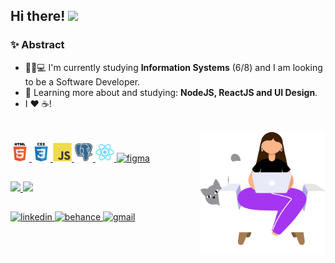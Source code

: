 

## Hi there! <img src="https://dkrn4sk0rn31v.cloudfront.net/2018/05/29070459/pixelart-octocat.gif" width="50"></h2>

### ✨ Abstract

- 👩‍🎓💻 I'm currently studying **Information Systems** (6/8) and I am looking to be a Software Developer.
- 🌱 Learning more about and studying: **NodeJS, ReactJS and UI Design**.
-  I ❤️️ ☕!
</br>
<img src="https://github.com/hosanabarcelos/hosanabarcelos/blob/master/gitimage.png" width="200" align="right"/>
</br>

 <a href="https://developer.mozilla.org/pt-BR/docs/Web/HTML/HTML5">
    <img
      src="https://github.com/devicons/devicon/blob/master/icons/html5/html5-original-wordmark.svg"
      alt="html"
      width="30"
      height="30"
    />
  </a>
  
  <a href="https://developer.mozilla.org/pt-BR/docs/Web/CSS">
    <img
      src="https://github.com/devicons/devicon/blob/master/icons/css3/css3-original-wordmark.svg"
      alt="css"
      width="30"
      height="30"
    />
  </a>
  
 <a href="https://developer.mozilla.org/en-US/docs/Web/JavaScript">
    <img
      src="https://github.com/devicons/devicon/blob/master/icons/javascript/javascript-original.svg"
      alt="javascript"
      width="30"
      height="30"
    />
  </a> 
  
   <a href="https://www.postgresql.org">
    <img
      src="https://github.com/devicons/devicon/blob/master/icons/postgresql/postgresql-original.svg"
      alt="postgresql"
      width="30"
      height="30"
    />
  </a> 
  
   <a href="https://pt-br.reactjs.org">
    <img
      src="https://github.com/devicons/devicon/blob/master/icons/react/react-original.svg"
      alt="react"
      width="30"
      height="30"
    />
  </a> 
  
  <a href="https://www.figma.com/" > 
    <img 
      src="https://www.vectorlogo.zone/logos/figma/figma-icon.svg" 
     alt="figma" 
     width="30" 
     height="30"/> 
  </a>
  
  ##
  
 <div>
  <a href="https://github.com/hosanabarcelos">
  <img height="120em" src="https://github-readme-stats.vercel.app/api/top-langs/?username=hosanabarcelos&layout=compact&langs_count=5&title_color=3f2b96&theme=dracula"/>
  <img height="120em" src="https://github-readme-stats.vercel.app/api?username=hosanabarcelos&title_color=3f2b96&theme=dracula&show_icons=true&hide=prs"/>
</div>

   ##
 
<p>
  <a href="https://www.linkedin.com/in/hosana-barcelos-8206731a1/">
    <img
      src="https://cdn.worldvectorlogo.com/logos/linkedin-icon.svg"
      alt="linkedin" 
      width="40"
      height="40"   
      />
  </a> 
  
   <a href="https://www.behance.net/hosanabarcelos" > 
    <img 
     src="https://cdn.worldvectorlogo.com/logos/behance-1.svg" 
     alt="behance"
     width="40"
     height="40"
     /> 
  </a>
 
   <a href="mailto:hosanabarceloscandido@gmail.com" > 
    <img 
      src="https://cdn.worldvectorlogo.com/logos/gmail-icon-1.svg" 
     alt="gmail" 
     width="40"
     height="40"
     /> 
  </a>
</p>

<!--
<p align = "center"> 
  ✨ Profile views <br>
  <img src = "https://profile-counter.glitch.me/hosanabarcelos/count.svg" </p>
-->
